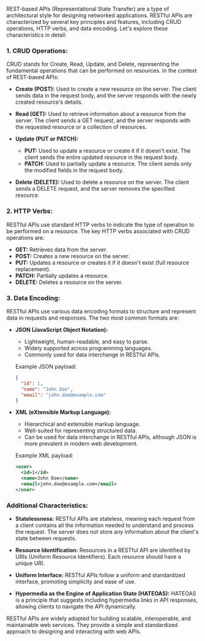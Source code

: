 REST-based APIs (Representational State Transfer) are a type of architectural style for designing networked applications. RESTful APIs are characterized by several key principles and features, including CRUD operations, HTTP verbs, and data encoding. Let's explore these characteristics in detail:

### 1. CRUD Operations:

CRUD stands for Create, Read, Update, and Delete, representing the fundamental operations that can be performed on resources. In the context of REST-based APIs:

- **Create (POST):** Used to create a new resource on the server. The client sends data in the request body, and the server responds with the newly created resource's details.

- **Read (GET):** Used to retrieve information about a resource from the server. The client sends a GET request, and the server responds with the requested resource or a collection of resources.

- **Update (PUT or PATCH):**
  - **PUT:** Used to update a resource or create it if it doesn't exist. The client sends the entire updated resource in the request body.
  - **PATCH:** Used to partially update a resource. The client sends only the modified fields in the request body.

- **Delete (DELETE):** Used to delete a resource on the server. The client sends a DELETE request, and the server removes the specified resource.

### 2. HTTP Verbs:

RESTful APIs use standard HTTP verbs to indicate the type of operation to be performed on a resource. The key HTTP verbs associated with CRUD operations are:

- **GET:** Retrieves data from the server.
- **POST:** Creates a new resource on the server.
- **PUT:** Updates a resource or creates it if it doesn't exist (full resource replacement).
- **PATCH:** Partially updates a resource.
- **DELETE:** Deletes a resource on the server.

### 3. Data Encoding:

RESTful APIs use various data encoding formats to structure and represent data in requests and responses. The two most common formats are:

- **JSON (JavaScript Object Notation):**
  - Lightweight, human-readable, and easy to parse.
  - Widely supported across programming languages.
  - Commonly used for data interchange in RESTful APIs.

  Example JSON payload:
  ```json
  {
    "id": 1,
    "name": "John Doe",
    "email": "john.doe@example.com"
  }
  ```

- **XML (eXtensible Markup Language):**
  - Hierarchical and extensible markup language.
  - Well-suited for representing structured data.
  - Can be used for data interchange in RESTful APIs, although JSON is more prevalent in modern web development.

  Example XML payload:
  ```xml
  <user>
    <id>1</id>
    <name>John Doe</name>
    <email>john.doe@example.com</email>
  </user>
  ```

### Additional Characteristics:

- **Statelessness:** RESTful APIs are stateless, meaning each request from a client contains all the information needed to understand and process the request. The server does not store any information about the client's state between requests.

- **Resource Identification:** Resources in a RESTful API are identified by URIs (Uniform Resource Identifiers). Each resource should have a unique URI.

- **Uniform Interface:** RESTful APIs follow a uniform and standardized interface, promoting simplicity and ease of use.

- **Hypermedia as the Engine of Application State (HATEOAS):** HATEOAS is a principle that suggests including hypermedia links in API responses, allowing clients to navigate the API dynamically.

RESTful APIs are widely adopted for building scalable, interoperable, and maintainable web services. They provide a simple and standardized approach to designing and interacting with web APIs.
